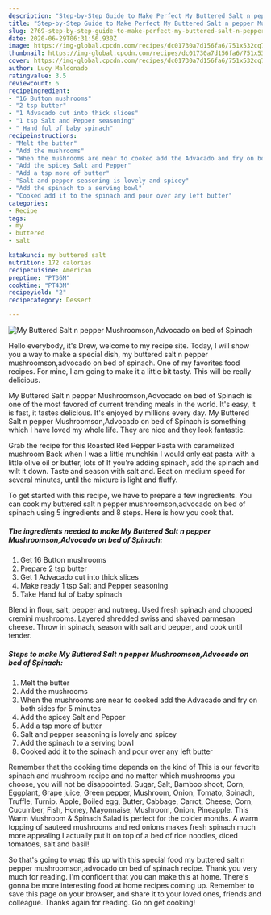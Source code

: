 ```yaml
---
description: "Step-by-Step Guide to Make Perfect My Buttered Salt n pepper Mushroomson,Advocado on bed of Spinach"
title: "Step-by-Step Guide to Make Perfect My Buttered Salt n pepper Mushroomson,Advocado on bed of Spinach"
slug: 2769-step-by-step-guide-to-make-perfect-my-buttered-salt-n-pepper-mushroomson-advocado-on-bed-of-spinach
date: 2020-06-29T06:31:56.930Z
image: https://img-global.cpcdn.com/recipes/dc01730a7d156fa6/751x532cq70/my-buttered-salt-n-pepper-mushroomsonadvocado-on-bed-of-spinach-recipe-main-photo.jpg
thumbnail: https://img-global.cpcdn.com/recipes/dc01730a7d156fa6/751x532cq70/my-buttered-salt-n-pepper-mushroomsonadvocado-on-bed-of-spinach-recipe-main-photo.jpg
cover: https://img-global.cpcdn.com/recipes/dc01730a7d156fa6/751x532cq70/my-buttered-salt-n-pepper-mushroomsonadvocado-on-bed-of-spinach-recipe-main-photo.jpg
author: Lucy Maldonado
ratingvalue: 3.5
reviewcount: 6
recipeingredient:
- "16 Button mushrooms"
- "2 tsp butter"
- "1 Advacado cut into thick slices"
- "1 tsp Salt and Pepper seasoning"
- " Hand ful of baby spinach"
recipeinstructions:
- "Melt the butter"
- "Add the mushrooms"
- "When the mushrooms are near to cooked add the Advacado and fry on both sides for 5 minutes"
- "Add the spicey Salt and Pepper"
- "Add a tsp more of butter"
- "Salt and pepper seasoning is lovely and spicey"
- "Add the spinach to a serving bowl"
- "Cooked add it to the spinach and pour over any left butter"
categories:
- Recipe
tags:
- my
- buttered
- salt

katakunci: my buttered salt 
nutrition: 172 calories
recipecuisine: American
preptime: "PT36M"
cooktime: "PT43M"
recipeyield: "2"
recipecategory: Dessert

---
```



![My Buttered Salt n pepper Mushroomson,Advocado on bed of Spinach](https://img-global.cpcdn.com/recipes/dc01730a7d156fa6/751x532cq70/my-buttered-salt-n-pepper-mushroomsonadvocado-on-bed-of-spinach-recipe-main-photo.jpg)

Hello everybody, it's Drew, welcome to my recipe site. Today, I will show you a way to make a special dish, my buttered salt n pepper mushroomson,advocado on bed of spinach. One of my favorites food recipes. For mine, I am going to make it a little bit tasty. This will be really delicious.

My Buttered Salt n pepper Mushroomson,Advocado on bed of Spinach is one of the most favored of current trending meals in the world. It's easy, it is fast, it tastes delicious. It's enjoyed by millions every day. My Buttered Salt n pepper Mushroomson,Advocado on bed of Spinach is something which I have loved my whole life. They are nice and they look fantastic.

Grab the recipe for this Roasted Red Pepper Pasta with caramelized mushroom Back when I was a little munchkin I would only eat pasta with a little olive oil or butter, lots of If you&#39;re adding spinach, add the spinach and wilt it down. Taste and season with salt and. Beat on medium speed for several minutes, until the mixture is light and fluffy.


To get started with this recipe, we have to prepare a few ingredients. You can cook my buttered salt n pepper mushroomson,advocado on bed of spinach using 5 ingredients and 8 steps. Here is how you cook that.

<!--inarticleads1-->

##### The ingredients needed to make My Buttered Salt n pepper Mushroomson,Advocado on bed of Spinach:

1. Get 16 Button mushrooms
1. Prepare 2 tsp butter
1. Get 1 Advacado cut into thick slices
1. Make ready 1 tsp Salt and Pepper seasoning
1. Take  Hand ful of baby spinach


Blend in flour, salt, pepper and nutmeg. Used fresh spinach and chopped cremini mushrooms. Layered shredded swiss and shaved parmesan cheese. Throw in spinach, season with salt and pepper, and cook until tender. 

<!--inarticleads2-->

##### Steps to make My Buttered Salt n pepper Mushroomson,Advocado on bed of Spinach:

1. Melt the butter
1. Add the mushrooms
1. When the mushrooms are near to cooked add the Advacado and fry on both sides for 5 minutes
1. Add the spicey Salt and Pepper
1. Add a tsp more of butter
1. Salt and pepper seasoning is lovely and spicey
1. Add the spinach to a serving bowl
1. Cooked add it to the spinach and pour over any left butter


Remember that the cooking time depends on the kind of This is our favorite spinach and mushroom recipe and no matter which mushrooms you choose, you will not be disappointed. Sugar, Salt, Bamboo shoot, Corn, Eggplant, Grape juice, Green pepper, Mushroom, Onion, Tomato, Spinach, Truffle, Turnip. Apple, Boiled egg, Butter, Cabbage, Carrot, Cheese, Corn, Cucumber, Fish, Honey, Mayonnaise, Mushroom, Onion, Pineapple. This Warm Mushroom &amp; Spinach Salad is perfect for the colder months. A warm topping of sauteed mushrooms and red onions makes fresh spinach much more appealing I actually put it on top of a bed of rice noodles, diced tomatoes, salt and basil! 

So that's going to wrap this up with this special food my buttered salt n pepper mushroomson,advocado on bed of spinach recipe. Thank you very much for reading. I'm confident that you can make this at home. There's gonna be more interesting food at home recipes coming up. Remember to save this page on your browser, and share it to your loved ones, friends and colleague. Thanks again for reading. Go on get cooking!
